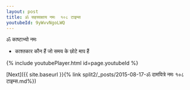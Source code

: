 ```yaml
---
layout: post
title: ॐ सहस्राक्षाय नमः  १०८ टाइम्स
youtubeId: 9yWvvNgoLWQ
---
```

 
 
 ॐ काष्टाभ्यो नमः  
 
 -  काश्तकार कौन हैं जो समय के छोटे माप हैं 
 
  
 
  
 
 
 
 
 
 


{% include youtubePlayer.html id=page.youtubeId %}
 
[Next]({{ site.baseurl }}{% link  split2/_posts/2015-08-17-ॐ दामयित्रे नमः १०८ टाइम्स.md%})
 
